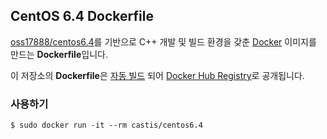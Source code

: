 ## CentOS 6.4 Dockerfile

[oss17888/centos6.4](https://hub.docker.com/r/oss17888/centos6.4/)를 기반으로 C++ 개발 및 빌드 환경을 갖춘 [Docker](https://www.docker.com/) 이미지를 만드는 **Dockerfile**입니다.

이 저장소의 **Dockerfile**은 [자동 빌드](https://registry.hub.docker.com/u/castis/centos6.4/) 되어 [Docker Hub Registry](https://registry.hub.docker.com/)로 공개됩니다.


### 사용하기

```
$ sudo docker run -it --rm castis/centos6.4
```

